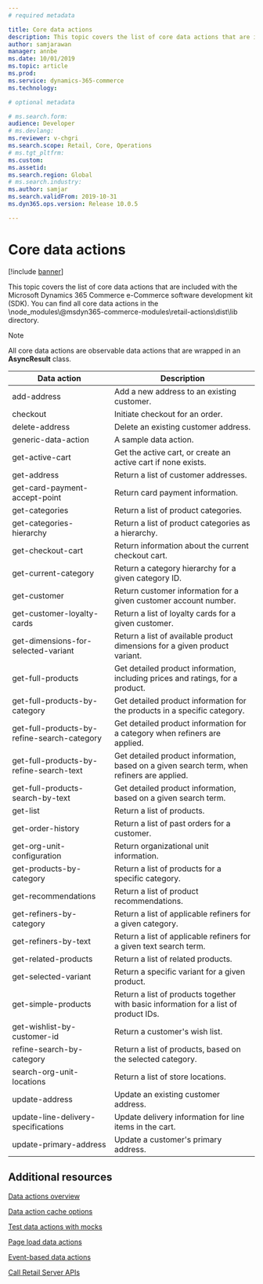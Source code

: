 ```yaml
---
# required metadata

title: Core data actions
description: This topic covers the list of core data actions that are included with the Microsoft Dynamics 365 Commerce e-Commerce software development kit (SDK).
author: samjarawan
manager: annbe
ms.date: 10/01/2019
ms.topic: article
ms.prod: 
ms.service: dynamics-365-commerce
ms.technology: 

# optional metadata

# ms.search.form: 
audience: Developer
# ms.devlang: 
ms.reviewer: v-chgri
ms.search.scope: Retail, Core, Operations
# ms.tgt_pltfrm: 
ms.custom: 
ms.assetid: 
ms.search.region: Global
# ms.search.industry: 
ms.author: samjar
ms.search.validFrom: 2019-10-31
ms.dyn365.ops.version: Release 10.0.5

---
```

# Core data actions

[!include [banner](../includes/banner.md)]

This topic covers the list of core data actions that are included with the Microsoft Dynamics 365 Commerce e-Commerce software development kit (SDK). You can find all core data actions in the \\node\_modules\\@msdyn365-commerce-modules\\retail-actions\\dist\\lib directory.

> [!NOTE] 
> All core data actions are observable data actions that are wrapped in an **AsyncResult** class.

Data action| Description
--- | --- 
add-address | Add a new address to an existing customer.
checkout | Initiate checkout for an order.
delete-address | Delete an existing customer address.
generic-data-action | A sample data action.
get-active-cart | Get the active cart, or create an active cart if none exists.
get-address | Return a list of customer addresses.
get-card-payment-accept-point | Return card payment information.
get-categories | Return a list of product categories.
get-categories-hierarchy | Return a list of product categories as a hierarchy.
get-checkout-cart | Return information about the current checkout cart.
get-current-category | Return a category hierarchy for a given category ID.
get-customer | Return customer information for a given customer account number.
get-customer-loyalty-cards | Return a list of loyalty cards for a given customer.
get-dimensions-for-selected-variant | Return a list of available product dimensions for a given product variant.
get-full-products | Get detailed product information, including prices and ratings, for a product.
get-full-products-by-category | Get detailed product information for the products in a specific category.
get-full-products-by-refine-search-category | Get detailed product information for a category when refiners are applied.
get-full-products-by-refine-search-text | Get detailed product information, based on a given search term, when refiners are applied.
get-full-products-search-by-text | Get detailed product information, based on a given search term.
get-list | Return a list of products.
get-order-history | Return a list of past orders for a customer.
get-org-unit-configuration | Return organizational unit information.
get-products-by-category | Return a list of products for a specific category.
get-recommendations | Return a list of product recommendations.
get-refiners-by-category | Return a list of applicable refiners for a given category.
get-refiners-by-text | Return a list of applicable refiners for a given text search term.
get-related-products | Return a list of related products.
get-selected-variant | Return a specific variant for a given product.
get-simple-products | Return a list of products together with basic information for a list of product IDs.
get-wishlist-by-customer-id | Return a customer's wish list.
refine-search-by-category | Return a list of products, based on the selected category.
search-org-unit-locations | Return a list of store locations.
update-address | Update an existing customer address.
update-line-delivery-specifications | Update delivery information for line items in the cart.
update-primary-address | Update a customer's primary address.

## Additional resources

[Data actions overview](data-actions.md)

[Data action cache options](data-action-cache.md)

[Test data actions with mocks](test-data-action-mocks.md)

[Page load data actions](page-load-data-action.md)

[Event-based data actions](event-based-data-actions.md)

[Call Retail Server APIs](call-retail-server-apis.md)

